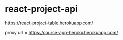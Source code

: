 # react-project-api

https://react-project-table.herokuapp.com/

proxy url = https://course-app-heroku.herokuapp.com/
